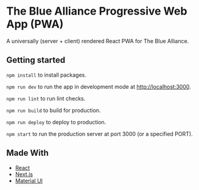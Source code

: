 # The Blue Alliance Progressive Web App (PWA)

A universally (server + client) rendered React PWA for The Blue Alliance.

## Getting started

`npm install` to install packages.

`npm run dev` to run the app in development mode at [http://localhost:3000](http://localhost:3000).

`npm run lint` to run lint checks.

`npm run build` to build for production.

`npm run deploy` to deploy to production.

`npm start` to run the production server at port 3000 (or a specified PORT).

## Made With

- [React](https://github.com/facebook/react)
- [Next.js](https://github.com/zeit/next.js)
- [Material UI](https://github.com/mui-org/material-ui)
